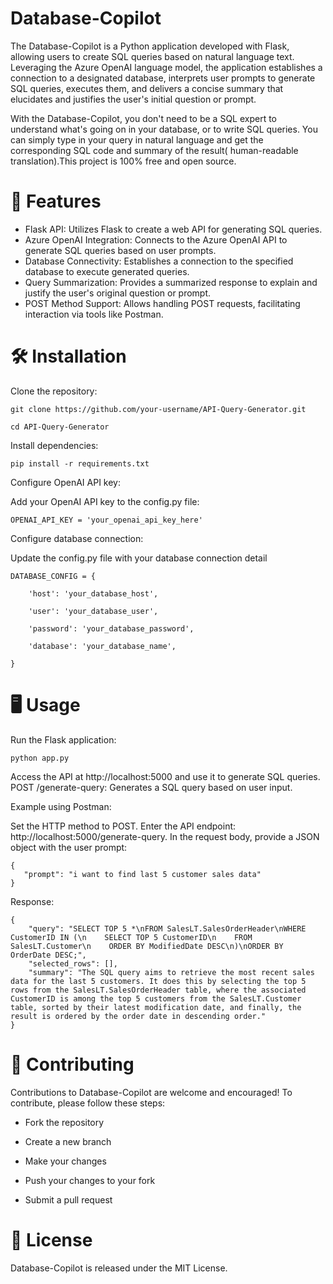 # Database-Copilot
The Database-Copilot is a Python application developed with Flask, allowing users to create SQL queries based on natural language text. Leveraging the Azure OpenAI language model, the application establishes a connection to a designated database, interprets user prompts to generate SQL queries, executes them, and delivers a concise summary that elucidates and justifies the user's initial question or prompt.

With the Database-Copilot, you don't need to be a SQL expert to understand what's going on in your database, or to write SQL queries. You can simply type in your query in natural language and get the corresponding SQL code and summary of the result( human-readable translation).This project is 100% free and open source.

# 🌟   Features    

* Flask API: Utilizes Flask to create a web API for generating SQL queries.
* Azure OpenAI Integration: Connects to the Azure OpenAI API to generate SQL queries based on user prompts.
* Database Connectivity: Establishes a connection to the specified database to execute generated queries.
* Query Summarization: Provides a summarized response to explain and justify the user's original question or prompt.
* POST Method Support: Allows handling POST requests, facilitating interaction via tools like Postman.

# 🛠️   Installation  

Clone the repository:   
```
git clone https://github.com/your-username/API-Query-Generator.git   

cd API-Query-Generator   
```
Install dependencies:    
```
pip install -r requirements.txt    
```
Configure OpenAI API key:    

Add your OpenAI API key to the config.py file:   
```
OPENAI_API_KEY = 'your_openai_api_key_here'    
```
Configure database connection:   

Update the config.py file with your database connection detail    
```
DATABASE_CONFIG = {  

    'host': 'your_database_host',   
    
    'user': 'your_database_user',    
    
    'password': 'your_database_password',    
    
    'database': 'your_database_name',    
    
}   

```
# 🖥️   Usage   

Run the Flask application:
```
python app.py
```
Access the API at http://localhost:5000 and use it to generate SQL queries.
POST /generate-query: Generates a SQL query based on user input.

Example using Postman:

Set the HTTP method to POST.
Enter the API endpoint: http://localhost:5000/generate-query.
In the request body, provide a JSON object with the user prompt:
```
{
   "prompt": "i want to find last 5 customer sales data"
}
```
Response:
```
{
    "query": "SELECT TOP 5 *\nFROM SalesLT.SalesOrderHeader\nWHERE CustomerID IN (\n    SELECT TOP 5 CustomerID\n    FROM SalesLT.Customer\n    ORDER BY ModifiedDate DESC\n)\nORDER BY OrderDate DESC;",
    "selected_rows": [],
    "summary": "The SQL query aims to retrieve the most recent sales data for the last 5 customers. It does this by selecting the top 5 rows from the SalesLT.SalesOrderHeader table, where the associated CustomerID is among the top 5 customers from the SalesLT.Customer table, sorted by their latest modification date, and finally, the result is ordered by the order date in descending order."
}
```
# 👥   Contributing   

Contributions to Database-Copilot are welcome and encouraged! To contribute, please follow these steps:

* Fork the repository  

* Create a new branch   

* Make your changes    

* Push your changes to your fork    

* Submit a pull request  

# 📜   License  

Database-Copilot is released under the MIT License.
